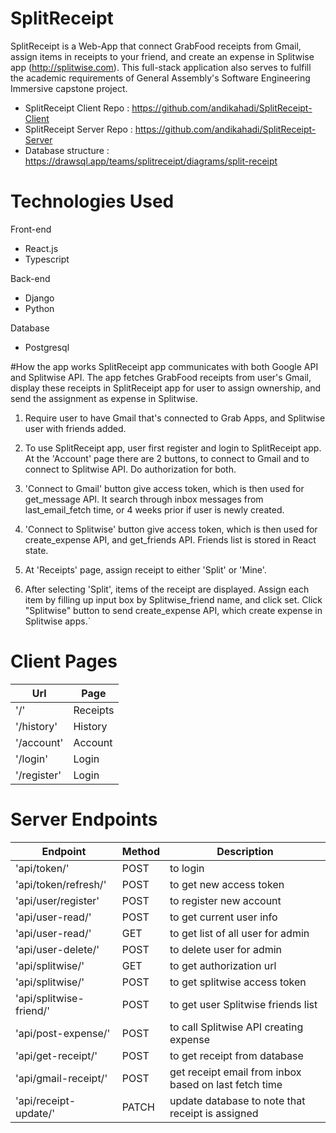 # SplitReceipt
SplitReceipt is a Web-App that connect GrabFood receipts from Gmail, assign items in receipts to your friend, and  create an expense in Splitwise app (http://splitwise.com).
This full-stack application also serves to fulfill the academic requirements of General Assembly's Software Engineering Immersive capstone project.

 - SplitReceipt Client Repo : https://github.com/andikahadi/SplitReceipt-Client
 - SplitReceipt Server Repo : https://github.com/andikahadi/SplitReceipt-Server
 - Database structure : https://drawsql.app/teams/splitreceipt/diagrams/split-receipt

# Technologies Used
Front-end
 - React.js
 - Typescript

Back-end
 - Django
 - Python

Database
 - Postgresql

#How the app works
SplitReceipt app communicates with both Google API and Splitwise API. The app fetches GrabFood receipts from user's Gmail, display these receipts in SplitReceipt app for user to assign ownership, and send the assignment as expense in Splitwise.

1) Require user to have Gmail that's connected to Grab Apps, and Splitwise user with friends added.

2) To use SplitReceipt app, user first register and login to SplitReceipt app. At the 'Account' page there are 2 buttons, to connect to Gmail and to connect to Splitwise API. Do authorization for both.

3) 'Connect to Gmail' button give access token, which is then used for get_message API. It search through inbox messages from last_email_fetch time, or 4 weeks prior if user is newly created.

4) 'Connect to Splitwise' button give access token, which is then used for create_expense API, and get_friends API. Friends list is stored in React state.

5) At 'Receipts' page, assign receipt to either 'Split' or 'Mine'. 

6) After selecting 'Split', items of the receipt are displayed. Assign each item by filling up input box by Splitwise_friend name, and click set.  Click "Splitwise" button to send create_expense API, which create expense in Splitwise apps.`



# Client Pages

| Url           | Page          |
| ------------- | ------------- |
| '/'           | Receipts      |
| '/history'   | History      |
| '/account'   | Account      |
| '/login'   | Login      |
| '/register'   | Login      |

# Server Endpoints

| Endpoint      | Method        | Description   |
| ------------- | ------------- |------------- |
| 'api/token/'| POST      |to login|
| 'api/token/refresh/'| POST      |to get new access token|
| 'api/user/register'| POST      |to register new account|
| 'api/user-read/'| POST      |to get current user info|
| 'api/user-read/'| GET      |to get list of all user for admin|
| 'api/user-delete/'| POST      |to delete user for admin      |
| 'api/splitwise/'| GET      |to get authorization url      |
| 'api/splitwise/'   | POST      |to get splitwise access token      |
| 'api/splitwise-friend/'| POST      |to get user Splitwise friends list|
| 'api/post-expense/'| POST      |to call Splitwise API creating expense     |
| 'api/get-receipt/'   | POST      |to get receipt from database      |
| 'api/gmail-receipt/'| POST      |get receipt email from inbox based on last fetch time|
| 'api/receipt-update/'| PATCH      |update database to note that receipt is assigned     |


